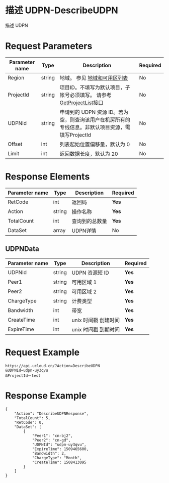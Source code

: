 # 描述 UDPN-DescribeUDPN

描述 UDPN

# Request Parameters
|Parameter name|Type|Description|Required|
|---|---|---|---|
|Region|string|地域。 参见 [地域和可用区列表](api/summary/regionlist)|No|
|ProjectId|string|项目ID。不填写为默认项目，子帐号必须填写。 请参考[GetProjectList接口](api/summary/get_project_list)|No|
|UDPNId|string|申请到的 UDPN 资源 ID。若为空，则查询该用户在机房所有的专线信息。非默认项目资源，需填写ProjectId|No|
|Offset|int|列表起始位置偏移量，默认为 0|No|
|Limit|int|返回数据长度，默认为 20|No|

# Response Elements
|Parameter name|Type|Description|Required|
|---|---|---|---|
|RetCode|int|返回码|**Yes**|
|Action|string|操作名称|**Yes**|
|TotalCount|int|查询到的总数量|**Yes**|
|DataSet|array|UDPN详情|No|

## UDPNData
|Parameter name|Type|Description|Required|
|---|---|---|---|
|UDPNId|string|UDPN 资源短 ID|**Yes**|
|Peer1|string|可用区域 1|**Yes**|
|Peer2|string|可用区域 2|**Yes**|
|ChargeType|string|计费类型|**Yes**|
|Bandwidth|int|带宽|**Yes**|
|CreateTime|int|unix 时间戳 创建时间|**Yes**|
|ExpireTime|int|unix 时间戳 到期时间|**Yes**|

# Request Example
```
https://api.ucloud.cn/?Action=DescribeUDPN
&UDPNId=udpn-uy3qvu
&ProjectId＝test
```

# Response Example
```
{
    "Action": "DescribeUDPNResponse", 
    "TotalCount": 5, 
    "RetCode": 0, 
    "DataSet": [
        {
            "Peer1": "cn-bj2", 
            "Peer2": "cn-gd", 
            "UDPNId": "udpn-uy3qvu", 
            "ExpireTime": 1509465600, 
            "Bandwidth": 2, 
            "ChargeType": "Month", 
            "CreateTime": 1508413095
        }
    ]
}
```

